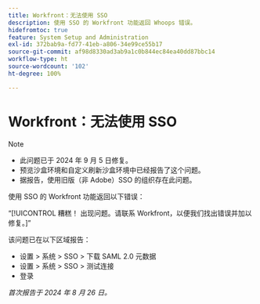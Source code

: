 ```yaml
---
title: Workfront：无法使用 SSO
description: 使用 SSO 的 Workfront 功能返回 Whoops 错误。
hidefromtoc: true
feature: System Setup and Administration
exl-id: 372bab9a-fd77-41eb-a806-34e99ce55b17
source-git-commit: af98d8330ad3ab9a1c0b844ec84ea40dd87bbc14
workflow-type: ht
source-wordcount: '102'
ht-degree: 100%

---
```


# Workfront：无法使用 SSO

>[!NOTE]
>
>* 此问题已于 2024 年 9 月 5 日修复。
>* 预览沙盒环境和自定义刷新沙盒环境中已经报告了这个问题。
>* 据报告，使用旧版（非 Adobe）SSO 的组织存在此问题。

使用 SSO 的 Workfront 功能返回以下错误：

“[!UICONTROL 糟糕！ 出现问题。请联系 Workfront，以便我们找出错误并加以修复。]”

该问题已在以下区域报告：

* 设置 > 系统 > SSO > 下载 SAML 2.0 元数据
* 设置 > 系统 > SSO > 测试连接
* 登录

_首次报告于 2024 年 8 月 26 日。_
